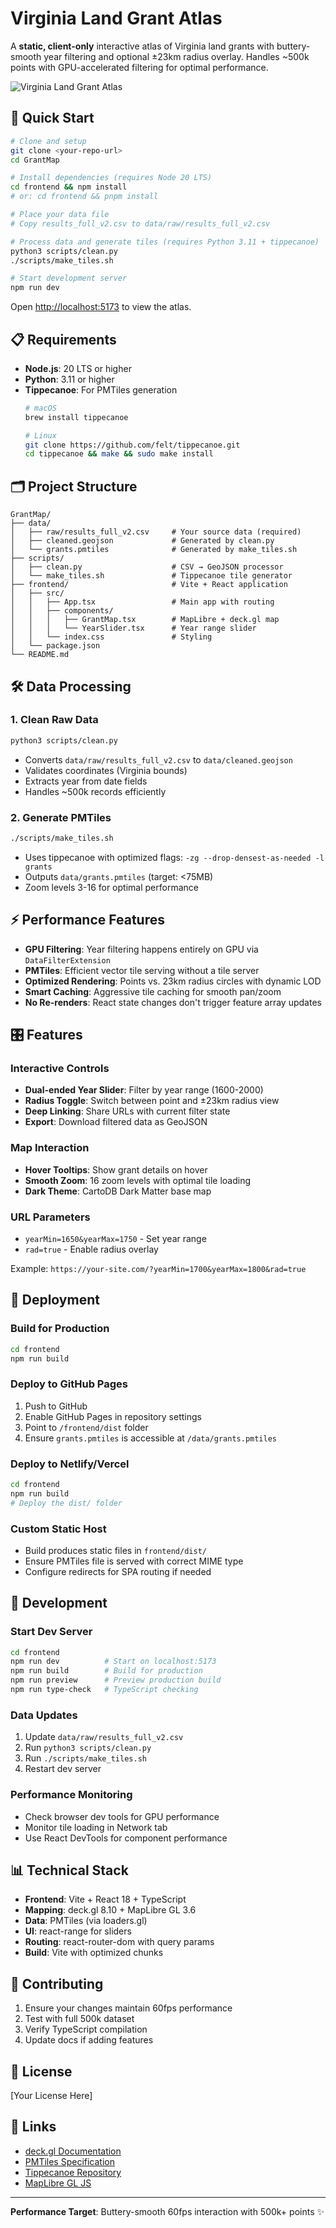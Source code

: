 # Virginia Land Grant Atlas

A **static, client-only** interactive atlas of Virginia land grants with buttery-smooth year filtering and optional ±23km radius overlay. Handles ~500k points with GPU-accelerated filtering for optimal performance.

![Virginia Land Grant Atlas](https://via.placeholder.com/800x400?text=Virginia+Land+Grant+Atlas)

## 🚀 Quick Start

```bash
# Clone and setup
git clone <your-repo-url>
cd GrantMap

# Install dependencies (requires Node 20 LTS)
cd frontend && npm install
# or: cd frontend && pnpm install

# Place your data file
# Copy results_full_v2.csv to data/raw/results_full_v2.csv

# Process data and generate tiles (requires Python 3.11 + tippecanoe)
python3 scripts/clean.py
./scripts/make_tiles.sh

# Start development server
npm run dev
```

Open [http://localhost:5173](http://localhost:5173) to view the atlas.

## 📋 Requirements

- **Node.js**: 20 LTS or higher
- **Python**: 3.11 or higher  
- **Tippecanoe**: For PMTiles generation
  ```bash
  # macOS
  brew install tippecanoe
  
  # Linux
  git clone https://github.com/felt/tippecanoe.git
  cd tippecanoe && make && sudo make install
  ```

## 🗂️ Project Structure

```
GrantMap/
├── data/
│   ├── raw/results_full_v2.csv     # Your source data (required)
│   ├── cleaned.geojson             # Generated by clean.py
│   └── grants.pmtiles              # Generated by make_tiles.sh
├── scripts/
│   ├── clean.py                    # CSV → GeoJSON processor
│   └── make_tiles.sh               # Tippecanoe tile generator
├── frontend/                       # Vite + React application
│   ├── src/
│   │   ├── App.tsx                 # Main app with routing
│   │   ├── components/
│   │   │   ├── GrantMap.tsx        # MapLibre + deck.gl map
│   │   │   └── YearSlider.tsx      # Year range slider
│   │   └── index.css               # Styling
│   └── package.json
└── README.md
```

## 🛠️ Data Processing

### 1. Clean Raw Data
```bash
python3 scripts/clean.py
```
- Converts `data/raw/results_full_v2.csv` to `data/cleaned.geojson`
- Validates coordinates (Virginia bounds)
- Extracts year from date fields
- Handles ~500k records efficiently

### 2. Generate PMTiles
```bash
./scripts/make_tiles.sh
```
- Uses tippecanoe with optimized flags: `-zg --drop-densest-as-needed -l grants`
- Outputs `data/grants.pmtiles` (target: <75MB)
- Zoom levels 3-16 for optimal performance

## ⚡ Performance Features

- **GPU Filtering**: Year filtering happens entirely on GPU via `DataFilterExtension`
- **PMTiles**: Efficient vector tile serving without a tile server
- **Optimized Rendering**: Points vs. 23km radius circles with dynamic LOD
- **Smart Caching**: Aggressive tile caching for smooth pan/zoom
- **No Re-renders**: React state changes don't trigger feature array updates

## 🎛️ Features

### Interactive Controls
- **Dual-ended Year Slider**: Filter by year range (1600-2000)
- **Radius Toggle**: Switch between point and ±23km radius view
- **Deep Linking**: Share URLs with current filter state
- **Export**: Download filtered data as GeoJSON

### Map Interaction
- **Hover Tooltips**: Show grant details on hover
- **Smooth Zoom**: 16 zoom levels with optimal tile loading
- **Dark Theme**: CartoDB Dark Matter base map

### URL Parameters
- `yearMin=1650&yearMax=1750` - Set year range
- `rad=true` - Enable radius overlay

Example: `https://your-site.com/?yearMin=1700&yearMax=1800&rad=true`

## 🚀 Deployment

### Build for Production
```bash
cd frontend
npm run build
```

### Deploy to GitHub Pages
1. Push to GitHub
2. Enable GitHub Pages in repository settings
3. Point to `/frontend/dist` folder
4. Ensure `grants.pmtiles` is accessible at `/data/grants.pmtiles`

### Deploy to Netlify/Vercel
```bash
cd frontend
npm run build
# Deploy the dist/ folder
```

### Custom Static Host
- Build produces static files in `frontend/dist/`
- Ensure PMTiles file is served with correct MIME type
- Configure redirects for SPA routing if needed

## 🔧 Development

### Start Dev Server
```bash
cd frontend
npm run dev          # Start on localhost:5173
npm run build        # Build for production
npm run preview      # Preview production build
npm run type-check   # TypeScript checking
```

### Data Updates
1. Update `data/raw/results_full_v2.csv`
2. Run `python3 scripts/clean.py`
3. Run `./scripts/make_tiles.sh`
4. Restart dev server

### Performance Monitoring
- Check browser dev tools for GPU performance
- Monitor tile loading in Network tab
- Use React DevTools for component performance

## 📊 Technical Stack

- **Frontend**: Vite + React 18 + TypeScript
- **Mapping**: deck.gl 8.10 + MapLibre GL 3.6
- **Data**: PMTiles (via loaders.gl)
- **UI**: react-range for sliders
- **Routing**: react-router-dom with query params
- **Build**: Vite with optimized chunks

## 🤝 Contributing

1. Ensure your changes maintain 60fps performance
2. Test with full 500k dataset
3. Verify TypeScript compilation
4. Update docs if adding features

## 📄 License

[Your License Here]

## 🔗 Links

- [deck.gl Documentation](https://deck.gl/)
- [PMTiles Specification](https://github.com/protomaps/PMTiles)
- [Tippecanoe Repository](https://github.com/felt/tippecanoe)
- [MapLibre GL JS](https://maplibre.org/)

---

**Performance Target**: Buttery-smooth 60fps interaction with 500k+ points ✨
